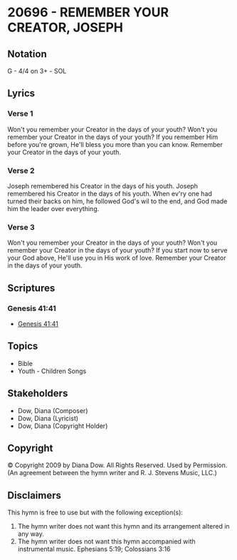 # 20696 - REMEMBER YOUR CREATOR, JOSEPH

## Notation

G - 4/4 on 3+ - SOL

## Lyrics

### Verse 1

Won't you remember your Creator in the days of your youth? Won't you remember your Creator in the days of your youth? If you remember Him before you're grown, He'll bless you more than you can know. Remember your Creator in the days of your youth.

### Verse 2

Joseph remembered his Creator in the days of his youth. Joseph remembered his Creator in the days of his youth. When ev'ry one had turned their backs on him, he followed God's wil to the end, and God made him the leader over everything.

### Verse 3

Won't you remember your Creator in the days of your youth? Won't you remember your Creator in the days of your youth? If you start now to serve your God above, He'll use you in His work of love. Remember your Creator in the days of your youth.


## Scriptures

### Genesis 41:41

- [Genesis 41:41](https://www.biblegateway.com/passage/?search=Genesis%2041%3A41)


## Topics

- Bible
- Youth - Children Songs

## Stakeholders

- Dow, Diana (Composer)
- Dow, Diana (Lyricist)
- Dow, Diana (Copyright Holder)

## Copyright

© Copyright 2009 by Diana Dow. All Rights Reserved. Used by Permission.
(An agreement between the hymn writer and R. J. Stevens Music, LLC.)

## Disclaimers

This hymn is free to use but with the following exception(s):
1. The hymn writer does not want this hymn and its arrangement altered in any way.
2. The hymn writer does not want this hymn accompanied with instrumental music.
Ephesians 5:19; Colossians 3:16

